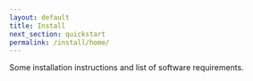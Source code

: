 ```yaml
---
layout: default
title: Install
next_section: quickstart
permalink: /install/home/
---
```


Some installation instructions and list of software requirements.
